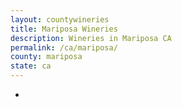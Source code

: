 ```yaml
---
layout: countywineries
title: Mariposa Wineries
description: Wineries in Mariposa CA
permalink: /ca/mariposa/
county: mariposa
state: ca
---
```

-

